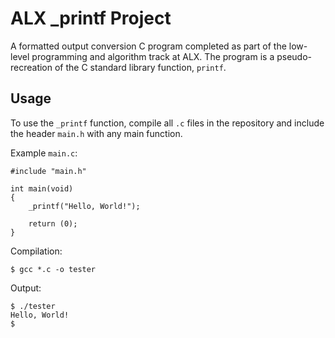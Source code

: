 # ALX _printf Project

A formatted output conversion C program completed as part of the low-level
programming and algorithm track at ALX. The program is a pseudo-
recreation of the C standard library function, `printf`.

## Usage

To use the `_printf` function, compile all `.c` files in the repository and include the header `main.h` with
any main function.

Example `main.c`:
```
#include "main.h"

int main(void)
{
    _printf("Hello, World!");

    return (0);
}
```

Compilation:
```
$ gcc *.c -o tester
```

Output:
```
$ ./tester
Hello, World!
$
```
